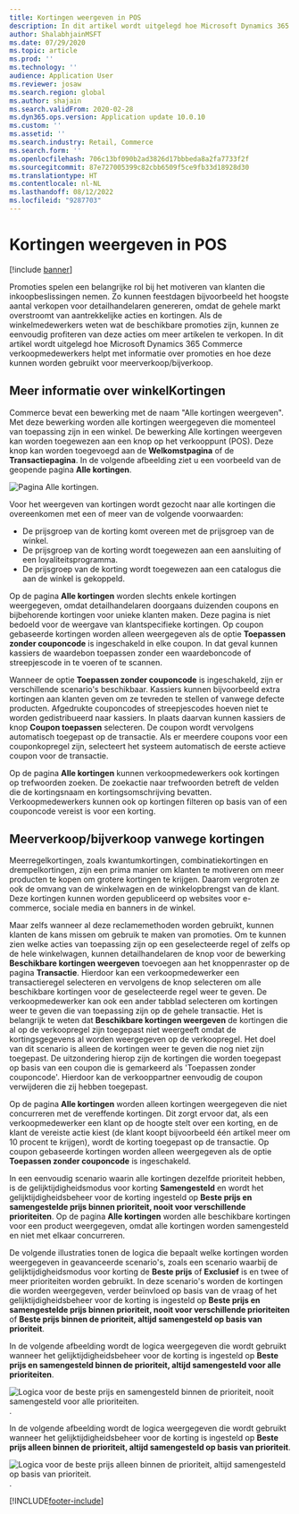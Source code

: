 ```yaml
---
title: Kortingen weergeven in POS
description: In dit artikel wordt uitgelegd hoe Microsoft Dynamics 365 Commerce verkoopmedewerkers helpt met informatie over promoties en hoe deze kunnen worden gebruikt voor meerverkoop/bijverkoop.
author: ShalabhjainMSFT
ms.date: 07/29/2020
ms.topic: article
ms.prod: ''
ms.technology: ''
audience: Application User
ms.reviewer: josaw
ms.search.region: global
ms.author: shajain
ms.search.validFrom: 2020-02-28
ms.dyn365.ops.version: Application update 10.0.10
ms.custom: ''
ms.assetid: ''
ms.search.industry: Retail, Commerce
ms.search.form: ''
ms.openlocfilehash: 706c13bf090b2ad3826d17bbbeda8a2fa7733f2f
ms.sourcegitcommit: 87e727005399c82cbb6509f5ce9fb33d18928d30
ms.translationtype: HT
ms.contentlocale: nl-NL
ms.lasthandoff: 08/12/2022
ms.locfileid: "9287703"
---
```

# <a name="show-discounts-in-pos"></a>Kortingen weergeven in POS

[!include [banner](includes/banner.md)]

Promoties spelen een belangrijke rol bij het motiveren van klanten die inkoopbeslissingen nemen. Zo kunnen feestdagen bijvoorbeeld het hoogste aantal verkopen voor detailhandelaren genereren, omdat de gehele markt overstroomt van aantrekkelijke acties en kortingen. Als de winkelmedewerkers weten wat de beschikbare promoties zijn, kunnen ze eenvoudig profiteren van deze acties om meer artikelen te verkopen. In dit artikel wordt uitgelegd hoe Microsoft Dynamics 365 Commerce verkoopmedewerkers helpt met informatie over promoties en hoe deze kunnen worden gebruikt voor meerverkoop/bijverkoop.

## <a name="learn-about-store-discounts"></a>Meer informatie over winkelKortingen

Commerce bevat een bewerking met de naam "Alle kortingen weergeven". Met deze bewerking worden alle kortingen weergegeven die momenteel van toepassing zijn in een winkel. De bewerking Alle kortingen weergeven kan worden toegewezen aan een knop op het verkooppunt (POS). Deze knop kan worden toegevoegd aan de **Welkomstpagina** of de **Transactiepagina**. In de volgende afbeelding ziet u een voorbeeld van de geopende pagina **Alle kortingen**.

![Pagina Alle kortingen.](./media/View_all_discounts.png "Pagina Alle kortingen")

Voor het weergeven van kortingen wordt gezocht naar alle kortingen die overeenkomen met een of meer van de volgende voorwaarden:

- De prijsgroep van de korting komt overeen met de prijsgroep van de winkel.
- De prijsgroep van de korting wordt toegewezen aan een aansluiting of een loyaliteitsprogramma.
- De prijsgroep van de korting wordt toegewezen aan een catalogus die aan de winkel is gekoppeld.

Op de pagina **Alle kortingen** worden slechts enkele kortingen weergegeven, omdat detailhandelaren doorgaans duizenden coupons en bijbehorende kortingen voor unieke klanten maken. Deze pagina is niet bedoeld voor de weergave van klantspecifieke kortingen. Op coupon gebaseerde kortingen worden alleen weergegeven als de optie **Toepassen zonder couponcode** is ingeschakeld in elke coupon. In dat geval kunnen kassiers de waardebon toepassen zonder een waardeboncode of streepjescode in te voeren of te scannen.

Wanneer de optie **Toepassen zonder couponcode** is ingeschakeld, zijn er verschillende scenario's beschikbaar. Kassiers kunnen bijvoorbeeld extra kortingen aan klanten geven om ze tevreden te stellen of vanwege defecte producten. Afgedrukte couponcodes of streepjescodes hoeven niet te worden gedistribueerd naar kassiers. In plaats daarvan kunnen kassiers de knop **Coupon toepassen** selecteren. De coupon wordt vervolgens automatisch toegepast op de transactie. Als er meerdere coupons voor een couponkopregel zijn, selecteert het systeem automatisch de eerste actieve coupon voor de transactie.

Op de pagina **Alle kortingen** kunnen verkoopmedewerkers ook kortingen op trefwoorden zoeken. De zoekactie naar trefwoorden betreft de velden die de kortingsnaam en kortingsomschrijving bevatten. Verkoopmedewerkers kunnen ook op kortingen filteren op basis van of een couponcode vereist is voor een korting.

## <a name="cross-sell-and-upsell-by-using-discounts"></a>Meerverkoop/bijverkoop vanwege kortingen

Meerregelkortingen, zoals kwantumkortingen, combinatiekortingen en drempelkortingen, zijn een prima manier om klanten te motiveren om meer producten te kopen om grotere kortingen te krijgen. Daarom vergroten ze ook de omvang van de winkelwagen en de winkelopbrengst van de klant. Deze kortingen kunnen worden gepubliceerd op websites voor e-commerce, sociale media en banners in de winkel.

Maar zelfs wanneer al deze reclamemethoden worden gebruikt, kunnen klanten de kans missen om gebruik te maken van promoties. Om te kunnen zien welke acties van toepassing zijn op een geselecteerde regel of zelfs op de hele winkelwagen, kunnen detailhandelaren de knop voor de bewerking **Beschikbare kortingen weergeven** toevoegen aan het knoppenraster op de pagina **Transactie**. Hierdoor kan een verkoopmedewerker een transactieregel selecteren en vervolgens de knop selecteren om alle beschikbare kortingen voor de geselecteerde regel weer te geven. De verkoopmedewerker kan ook een ander tabblad selecteren om kortingen weer te geven die van toepassing zijn op de gehele transactie. Het is belangrijk te weten dat **Beschikbare kortingen weergeven** de kortingen die al op de verkoopregel zijn toegepast niet weergeeft omdat de kortingsgegevens al worden weergegeven op de verkoopregel. Het doel van dit scenario is alleen de kortingen weer te geven die nog niet zijn toegepast. De uitzondering hierop zijn de kortingen die worden toegepast op basis van een coupon die is gemarkeerd als 'Toepassen zonder couponcode'. Hierdoor kan de verkooppartner eenvoudig de coupon verwijderen die zij hebben toegepast.

Op de pagina **Alle kortingen** worden alleen kortingen weergegeven die niet concurreren met de vereffende kortingen. Dit zorgt ervoor dat, als een verkoopmedewerker een klant op de hoogte stelt over een korting, en de klant de vereiste actie kiest (de klant koopt bijvoorbeeld één artikel meer om 10 procent te krijgen), wordt de korting toegepast op de transactie. Op coupon gebaseerde kortingen worden alleen weergegeven als de optie **Toepassen zonder couponcode** is ingeschakeld.

In een eenvoudig scenario waarin alle kortingen dezelfde prioriteit hebben, is de gelijktijdigheidsmodus voor korting **Samengesteld** en wordt het gelijktijdigheidsbeheer voor de korting ingesteld op **Beste prijs en samengestelde prijs binnen prioriteit, nooit voor verschillende prioriteiten**. Op de pagina **Alle kortingen** worden alle beschikbare kortingen voor een product weergegeven, omdat alle kortingen worden samengesteld en niet met elkaar concurreren.

De volgende illustraties tonen de logica die bepaalt welke kortingen worden weergegeven in geavanceerde scenario's, zoals een scenario waarbij de gelijktijdigheidsmodus voor korting de **Beste prijs** of **Exclusief** is en twee of meer prioriteiten worden gebruikt. In deze scenario's worden de kortingen die worden weergegeven, verder beïnvloed op basis van de vraag of het gelijktijdigheidsbeheer voor de korting is ingesteld op **Beste prijs en samengestelde prijs binnen prioriteit, nooit voor verschillende prioriteiten** of **Beste prijs binnen de prioriteit, altijd samengesteld op basis van prioriteit**.

In de volgende afbeelding wordt de logica weergegeven die wordt gebruikt wanneer het gelijktijdigheidsbeheer voor de korting is ingesteld op **Beste prijs en samengesteld binnen de prioriteit, altijd samengesteld voor alle prioriteiten**.

![Logica voor de beste prijs en samengesteld binnen de prioriteit, nooit samengesteld voor alle prioriteiten.](./media/Model_1.png "Logica voor de beste prijs en samengesteld binnen de prioriteit, nooit samengesteld voor alle prioriteiten").

In de volgende afbeelding wordt de logica weergegeven die wordt gebruikt wanneer het gelijktijdigheidsbeheer voor de korting is ingesteld op **Beste prijs alleen binnen de prioriteit, altijd samengesteld op basis van prioriteit**.

![Logica voor de beste prijs alleen binnen de prioriteit, altijd samengesteld op basis van prioriteit.](./media/Model_2.png "Logica voor de beste prijs alleen binnen de prioriteit, altijd samengesteld op basis van prioriteit").


[!INCLUDE[footer-include](../includes/footer-banner.md)]
